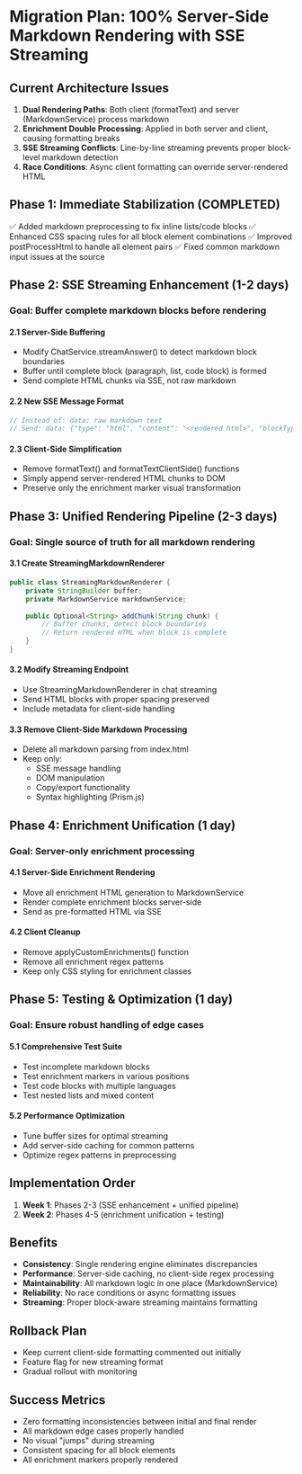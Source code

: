 # Migration Plan: 100% Server-Side Markdown Rendering with SSE Streaming

## Current Architecture Issues
1. **Dual Rendering Paths**: Both client (formatText) and server (MarkdownService) process markdown
2. **Enrichment Double Processing**: Applied in both server and client, causing formatting breaks
3. **SSE Streaming Conflicts**: Line-by-line streaming prevents proper block-level markdown detection
4. **Race Conditions**: Async client formatting can override server-rendered HTML

## Phase 1: Immediate Stabilization (COMPLETED)
✅ Added markdown preprocessing to fix inline lists/code blocks
✅ Enhanced CSS spacing rules for all block element combinations
✅ Improved postProcessHtml to handle all element pairs
✅ Fixed common markdown input issues at the source

## Phase 2: SSE Streaming Enhancement (1-2 days)
### Goal: Buffer complete markdown blocks before rendering

#### 2.1 Server-Side Buffering
- Modify ChatService.streamAnswer() to detect markdown block boundaries
- Buffer until complete block (paragraph, list, code block) is formed
- Send complete HTML chunks via SSE, not raw markdown

#### 2.2 New SSE Message Format
```java
// Instead of: data: raw markdown text
// Send: data: {"type": "html", "content": "<rendered html>", "blockType": "paragraph|list|code"}
```

#### 2.3 Client-Side Simplification
- Remove formatText() and formatTextClientSide() functions
- Simply append server-rendered HTML chunks to DOM
- Preserve only the enrichment marker visual transformation

## Phase 3: Unified Rendering Pipeline (2-3 days)
### Goal: Single source of truth for all markdown rendering

#### 3.1 Create StreamingMarkdownRenderer
```java
public class StreamingMarkdownRenderer {
    private StringBuilder buffer;
    private MarkdownService markdownService;
    
    public Optional<String> addChunk(String chunk) {
        // Buffer chunks, detect block boundaries
        // Return rendered HTML when block is complete
    }
}
```

#### 3.2 Modify Streaming Endpoint
- Use StreamingMarkdownRenderer in chat streaming
- Send HTML blocks with proper spacing preserved
- Include metadata for client-side handling

#### 3.3 Remove Client-Side Markdown Processing
- Delete all markdown parsing from index.html
- Keep only:
  - SSE message handling
  - DOM manipulation
  - Copy/export functionality
  - Syntax highlighting (Prism.js)

## Phase 4: Enrichment Unification (1 day)
### Goal: Server-only enrichment processing

#### 4.1 Server-Side Enrichment Rendering
- Move all enrichment HTML generation to MarkdownService
- Render complete enrichment blocks server-side
- Send as pre-formatted HTML via SSE

#### 4.2 Client Cleanup
- Remove applyCustomEnrichments() function
- Remove all enrichment regex patterns
- Keep only CSS styling for enrichment classes

## Phase 5: Testing & Optimization (1 day)
### Goal: Ensure robust handling of edge cases

#### 5.1 Comprehensive Test Suite
- Test incomplete markdown blocks
- Test enrichment markers in various positions
- Test code blocks with multiple languages
- Test nested lists and mixed content

#### 5.2 Performance Optimization
- Tune buffer sizes for optimal streaming
- Add server-side caching for common patterns
- Optimize regex patterns in preprocessing

## Implementation Order
1. **Week 1**: Phases 2-3 (SSE enhancement + unified pipeline)
2. **Week 2**: Phases 4-5 (enrichment unification + testing)

## Benefits
- **Consistency**: Single rendering engine eliminates discrepancies
- **Performance**: Server-side caching, no client-side regex processing
- **Maintainability**: All markdown logic in one place (MarkdownService)
- **Reliability**: No race conditions or async formatting issues
- **Streaming**: Proper block-aware streaming maintains formatting

## Rollback Plan
- Keep current client-side formatting commented out initially
- Feature flag for new streaming format
- Gradual rollout with monitoring

## Success Metrics
- Zero formatting inconsistencies between initial and final render
- All markdown edge cases properly handled
- No visual "jumps" during streaming
- Consistent spacing for all block elements
- All enrichment markers properly rendered
